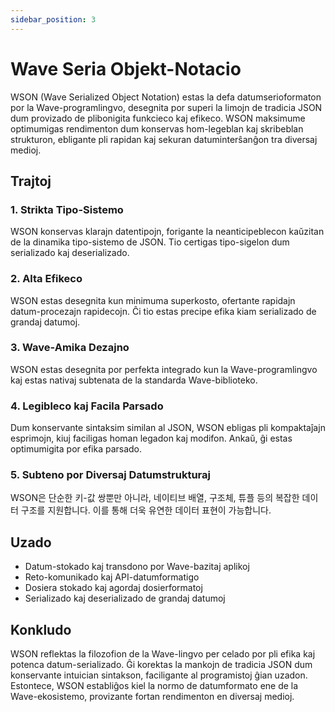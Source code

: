 ```yaml
---
sidebar_position: 3
---
```


# Wave Seria Objekt-Notacio
WSON (Wave Serialized Object Notation) estas la defa datumserioformaton por la Wave-programlingvo, desegnita por superi la limojn de tradicia JSON dum provizado de plibonigita funkcieco kaj efikeco. WSON maksimume optimumigas rendimenton dum konservas hom-legeblan kaj skribeblan strukturon, ebligante pli rapidan kaj sekuran datuminterŝanĝon tra diversaj medioj.

## Trajtoj
### 1. **Strikta Tipo-Sistemo**
WSON konservas klarajn datentipojn, forigante la neanticipeblecon kaŭzitan de la dinamika tipo-sistemo de JSON. Tio certigas tipo-sigelon dum serializado kaj deserializado.

### 2. **Alta Efikeco**
WSON estas desegnita kun minimuma superkosto, ofertante rapidajn datum-procezajn rapidecojn. Ĉi tio estas precipe efika kiam serializado de grandaj datumoj.

### 3. **Wave-Amika Dezajno**
WSON estas desegnita por perfekta integrado kun la Wave-programlingvo kaj estas nativaj subtenata de la standarda Wave-biblioteko.

### 4. **Legibleco kaj Facila Parsado**
Dum konservante sintaksim similan al JSON, WSON ebligas pli kompaktaĵajn esprimojn, kiuj faciligas homan legadon kaj modifon. Ankaŭ, ĝi estas optimumigita por efika parsado.

### 5. **Subteno por Diversaj Datumstrukturaj**
WSON은 단순한 키-값 쌍뿐만 아니라, 네이티브 배열, 구조체, 튜플 등의 복잡한 데이터 구조를 지원합니다. 이를 통해 더욱 유연한 데이터 표현이 가능합니다.

## Uzado
* Datum-stokado kaj transdono por Wave-bazitaj aplikoj
* Reto-komunikado kaj API-datumformatigo
* Dosiera stokado kaj agordaj dosierformatoj
* Serializado kaj deserializado de grandaj datumoj

## Konkludo
WSON reflektas la filozofion de la Wave-lingvo per celado por pli efika kaj potenca datum-serializado. Ĝi korektas la mankojn de tradicia JSON dum konservante intuician sintakson, faciligante al programistoj ĝian uzadon. Estontece, WSON establiĝos kiel la normo de datumformato ene de la Wave-ekosistemo, provizante fortan rendimenton en diversaj medioj.
